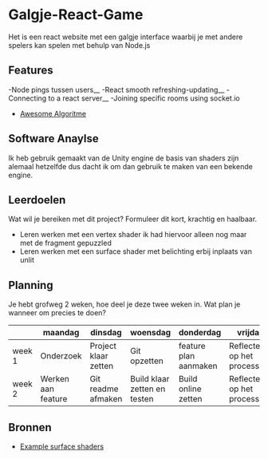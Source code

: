 # Galgje-React-Game

Het is een react website met een galgje interface waarbij je met andere spelers kan spelen met behulp van Node.js 

## Features
-Node pings tussen users__
-React smooth refreshing-updating__
-Connecting to a react server__
-Joining specific rooms using socket.io

- [Awesome Algoritme](link)

## Software Anaylse 
Ik heb gebruik gemaakt van de Unity engine de basis van shaders zijn alemaal hetzelfde dus dacht ik om dan gebruik te maken van een bekende engine. 

## Leerdoelen 
Wat wil je bereiken met dit project? Formuleer dit kort, krachtig en haalbaar.
- Leren werken met een vertex shader ik had hiervoor alleen nog maar met de fragment gepuzzled
- Leren werken met een surface shader met belichting erbij inplaats van unlit

## Planning 
Je hebt grofweg 2 weken, hoe deel je deze twee weken in. Wat plan je wanneer om precies te doen?

| | maandag | dinsdag | woensdag | donderdag | vrijdag |
| --- | --- | --- | --- | --- | --- |
|week 1 | Onderzoek | Project klaar zetten | Git opzetten | feature plan aanmaken | Reflecteren op het process |
|week 2 | Werken aan feature | Git readme afmaken | Build klaar zetten en testen | Build online zetten | Reflecteren op het process |

## Bronnen

- [Example surface shaders](https://docs.unity3d.com/Manual/SL-SurfaceShaderExamples.html)
